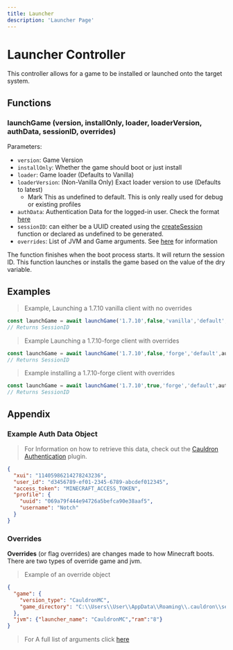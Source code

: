 ```yaml
---
title: Launcher
description: 'Launcher Page'
---
```

# Launcher Controller

This controller allows for a game to be installed or launched onto the target system.

## Functions

### launchGame (version, installOnly, loader, loaderVersion, authData, sessionID, overrides)

Parameters:
+ `version`: Game Version
+ `installOnly`: Whether the game should boot or just install
+ `loader`: Game loader (Defaults to Vanilla)
+ `loaderVersion`: (Non-Vanilla Only) Exact loader version to use (Defaults to latest)
  + Mark This as undefined to default. This is only really used for debug or existing profiles
+ `authData`: Authentication Data for the logged-in user. Check the format [here](#example-auth-data-object)
+ `sessionID`: can either be a UUID created using the [createSession](/engine/tools/session#createSession) function or declared as undefined to be generated.
+ `overrides`: List of JVM and Game arguments. See [here](#overrides) for information

The function finishes when the boot process starts.
It will return the session ID.
This function launches or installs the game based on the value of the dry variable.

## Examples

> Example, Launching a 1.7.10 vanilla client with no overrides
```js
const launchGame = await launchGame('1.7.10',false,'vanilla','default',authData,false,{});
// Returns SessionID
```

> Example Launching a 1.7.10-forge client with overrides
```js
const launchGame = await launchGame('1.7.10',false,'forge','default',authData,false,{ "jvm": {"launcher_name": "CauldronMC","ram":"8"}});
// Returns SessionID
```

> Example installing a 1.7.10-forge client with overrides
```js
const launchGame = await launchGame('1.7.10',true,'forge','default',authData,false,{ "jvm": {"launcher_name": "CauldronMC","ram":"8"}});
// Returns SessionID
```


## Appendix

### Example Auth Data Object
> For Information on how to retrieve this data, check out the [Cauldron Authentication](/authentication/introduction) plugin.
```json
{
  "xui": "11405986214278243236",
  "user_id": "d3456789-ef01-2345-6789-abcdef012345",
  "access_token": "MINECRAFT_ACCESS_TOKEN",
  "profile": {
    "uuid": "069a79f444e94726a5befca90e38aaf5",
    "username": "Notch"
  }
}
```

### Overrides
**Overrides** (or flag overrides) are changes made to how Minecraft boots. There are two types of override game and jvm.

> Example of an override object

```json
{
  "game": {
    "version_type": "CauldronMC",
    "game_directory": "C:\\Users\\User\\AppData\\Roaming\\.cauldron\\sessions\\66cca7d5a269d9cee27f93d2"
  },
  "jvm": {"launcher_name": "CauldronMC","ram":"8"}
}
```
> For A full list of arguments click [here](https://minecraft.wiki/w/Minecraft_Wiki:Projects/wiki.vg_merge/Launching_the_game#Arguments)





